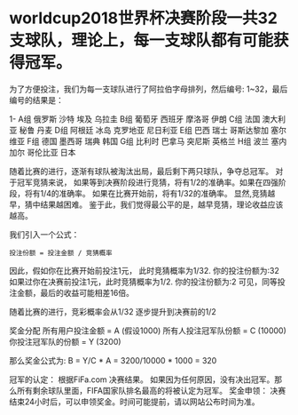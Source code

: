 # worldcup2018世界杯决赛阶段一共32支球队，理论上，每一支球队都有可能获得冠军。
为了方便投注，我们为每一支球队进行了阿拉伯字母排列，然后编号:
1~32，最后编号的结果是：

1-
A组	 俄罗斯	 沙特	 埃及	 乌拉圭
B组	 葡萄牙	 西班牙	 摩洛哥	 伊朗
C组	法国	澳大利亚	秘鲁	丹麦
D组	阿根廷	冰岛	克罗地亚	尼日利亚
E组	巴西	瑞士	哥斯达黎加	塞尔维亚
F组	德国	墨西哥	瑞典	韩国
G组	比利时	巴拿马	突尼斯	英格兰
H组	波兰	塞内加尔	哥伦比亚	日本

随着比赛的进行，逐渐有球队被淘汰出局，最后剩下两只球队，争夺总冠军。
对于冠军竞猜来说，
如果等到决赛阶段进行竞猜，将有1/2的准确率。如果在四强阶段，将有1/4的准确率。 
如果在比赛开始前，将有1/32的准确率。 显然,竞猜越早，猜中结果越困难。
鉴于此，我们觉得最公平的是，越早竞猜，理论收益应该越高。

我们引入一个公式：

    投注份额 = 投注金额 / 竞猜概率
    
因此，假如你在比赛开始前投注1元， 此时竞猜概率为1/32. 你的投注份额为:32
如果过你在决赛前投注1元，此时竞猜概率为1/2. 你的投注份额为:2
可见，同等投注金额，最后的收益可能相差16倍。

随着比赛的进行，竞彩概率会从1/32 逐步提升到决赛前的1/2


奖金分配
所有用户投注金额 = A  (假设1000)
所有人投注冠军队份额 = C  (10000)
你投注冠军队的份额 =  Y (3200)

那么奖金公式为: B =  Y/C * A = 3200/10000 * 1000 = 320

冠军的认定：
根据FiFa.com 决赛结果。 
如果因为任何原因，没有决出冠军。那么所有剩余球队里面，FIFA国家队排名最高的将被认定为冠军。
奖金申领：
决赛结束24小时后，可以申领奖金。时间可能提前，请以网站公布时间为准。
